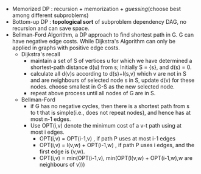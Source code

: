 * Memorized DP : recursion + memorization + _guessing_(choose best among different subproblems)
* Bottom-up DP : __topological sort__ of subproblem dependency DAG, no recursion and can save space.
* Bellman-Ford Algorithm, a DP approach to find shortest path in G. G can have negative edge costs. While Dijkstra's Algorithm can only be applied in graphs with positive edge costs.
    * Dijkstra's recall
        * maintain a set of S of vertices u for which we have determined a shortest-path distance d(u) from s; Initially S = {s}, and d(s) = 0.
        * calculate all d(v)s according to d(s)+l(s,v) which v are not in S and are neighbours of selected node s in S, update d(v) for these nodes. choose smallest in G-S as the new selected node.
        * repeat above process until all nodes of G are in S.
    * Bellman-Ford
        * if G has no negative cycles, then there is a shortest path from s to t that is simple(i.e., does not repeat nodes), and hence has at most n-1 edges.
        * Use OPT(i,v) denote the minimum cost of a v-t path using at most i edges.
            * OPT(i,v) = OPT(i-1,v) , if path P uses at most i-1 edges
            * OPT(i,v) = l(v,w) + OPT(i-1,w) , if path P uses i edges, and the first edge is (v,w).
            * OPT(i,v) = min(OPT(i-1,v), min(OPT(l(v,w) + OPT(i-1,w),w are neighbours of v)))
